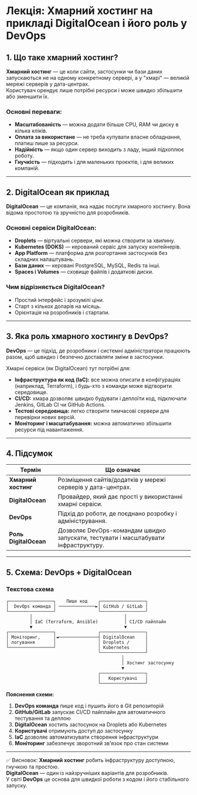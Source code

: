 # Лекція: Хмарний хостинг на прикладі DigitalOcean і його роль у DevOps

## 1. Що таке хмарний хостинг?

**Хмарний хостинг** — це коли сайти, застосунки чи бази даних запускаються не на одному конкретному сервері, а у "хмарі" — великій мережі серверів у дата-центрах.  
Користувач орендує лише потрібні ресурси і може швидко збільшити або зменшити їх.

### Основні переваги:
- **Масштабованість** — можна додати більше CPU, RAM чи диску в кілька кліків.  
- **Оплата за використане** — не треба купувати власне обладнання, платиш лише за ресурси.  
- **Надійність** — якщо один сервер виходить з ладу, інший підхоплює роботу.  
- **Гнучкість** — підходить і для маленьких проєктів, і для великих компаній.  

---

## 2. DigitalOcean як приклад

**DigitalOcean** — це компанія, яка надає послуги хмарного хостингу. Вона відома простотою та зручністю для розробників.

### Основні сервіси DigitalOcean:
- **Droplets** — віртуальні сервери, які можна створити за хвилину.  
- **Kubernetes (DOKS)** — керований сервіс для запуску контейнерів.  
- **App Platform** — платформа для розгортання застосунків без складних налаштувань.  
- **Бази даних** — керовані PostgreSQL, MySQL, Redis та інші.  
- **Spaces і Volumes** — сховище файлів і додаткові диски.  

### Чим відрізняється DigitalOcean?
- Простий інтерфейс і зрозумілі ціни.  
- Старт з кількох доларів на місяць.  
- Орієнтація на розробників і стартапи.  

---

## 3. Яка роль хмарного хостингу в DevOps?

**DevOps** — це підхід, де розробники і системні адміністратори працюють разом, щоб швидко і безпечно доставляти зміни в застосунки.

Хмарні сервіси (як DigitalOcean) тут потрібні для:
- **Інфраструктура як код (IaC):** все можна описати в конфігураціях (наприклад, Terraform), і будь-хто з команди може відтворити середовище.  
- **CI/CD:** хмара дозволяє швидко будувати і деплоїти код, підключати Jenkins, GitLab CI чи GitHub Actions.  
- **Тестові середовища:** легко створити тимчасові сервери для перевірки нових версій.  
- **Моніторинг і масштабування:** можна автоматично збільшити ресурси під навантаження.  

---

## 4. Підсумок

| Термін                 | Що означає                                                   |
|-------------------------|--------------------------------------------------------------|
| **Хмарний хостинг**     | Розміщення сайтів/додатків у мережі серверів у дата-центрах. |
| **DigitalOcean**        | Провайдер, який дає прості у використанні хмарні сервіси.   |
| **DevOps**              | Підхід до роботи, де поєднано розробку і адміністрування.   |
| **Роль DigitalOcean**   | Дозволяє DevOps-командам швидко запускати, тестувати і масштабувати інфраструктуру. |

---

## 5. Схема: DevOps + DigitalOcean

### Текстова схема

```
┌─────────────────┐    Пише код    ┌─────────────────┐
│  DevOps команда │ ──────────────►│ GitHub / GitLab │
└─────────────────┘                └─────────────────┘
         │                                   │
         │ IaC (Terraform, Ansible)          │ CI/CD пайплайн
         ▼                                   ▼
┌─────────────────┐                ┌─────────────────┐
│ Моніторинг,     │◄───────────────┤ DigitalOcean    │
│ логування       │                │ Droplets /      │
└─────────────────┘                │ Kubernetes      │
                                   └─────────────────┘
                                            │
                                            │ Хостинг застосунку
                                            ▼
                                   ┌─────────────────┐
                                   │   Користувачі   │
                                   └─────────────────┘
```

**Пояснення схеми:**
1. **DevOps команда** пише код і пушить його в Git репозиторій
2. **GitHub/GitLab** запускає CI/CD пайплайн для автоматичного тестування та деплою
3. **DigitalOcean** хостить застосунок на Droplets або Kubernetes
4. **Користувачі** отримують доступ до застосунку
5. **IaC** дозволяє автоматизувати створення інфраструктури
6. **Моніторинг** забезпечує зворотний зв'язок про стан системи

---

✅ Висновок: **Хмарний хостинг** робить інфраструктуру доступною, гнучкою та простою.  
**DigitalOcean** — один із найзручніших варіантів для розробників.  
У світі **DevOps** це основа для швидкої роботи з кодом і його стабільного запуску.
